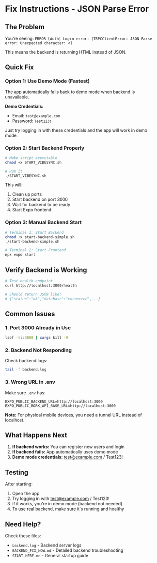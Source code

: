 # Fix Instructions - JSON Parse Error

## The Problem
You're seeing: `ERROR [Auth] Login error: [TRPCClientError: JSON Parse error: Unexpected character: <]`

This means the backend is returning HTML instead of JSON.

## Quick Fix

### Option 1: Use Demo Mode (Fastest)
The app automatically falls back to demo mode when backend is unavailable.

**Demo Credentials:**
- Email: `test@example.com`
- Password: `Test123!`

Just try logging in with these credentials and the app will work in demo mode.

### Option 2: Start Backend Properly

```bash
# Make script executable
chmod +x START_VIBESYNC.sh

# Run it
./START_VIBESYNC.sh
```

This will:
1. Clean up ports
2. Start backend on port 3000
3. Wait for backend to be ready
4. Start Expo frontend

### Option 3: Manual Backend Start

```bash
# Terminal 1: Start Backend
chmod +x start-backend-simple.sh
./start-backend-simple.sh

# Terminal 2: Start Frontend
npx expo start
```

## Verify Backend is Working

```bash
# Test health endpoint
curl http://localhost:3000/health

# Should return JSON like:
# {"status":"ok","database":"connected",...}
```

## Common Issues

### 1. Port 3000 Already in Use
```bash
lsof -ti:3000 | xargs kill -9
```

### 2. Backend Not Responding
Check backend logs:
```bash
tail -f backend.log
```

### 3. Wrong URL in .env
Make sure `.env` has:
```
EXPO_PUBLIC_BACKEND_URL=http://localhost:3000
EXPO_PUBLIC_RORK_API_BASE_URL=http://localhost:3000
```

**Note:** For physical mobile devices, you need a tunnel URL instead of localhost.

## What Happens Next

1. **If backend works:** You can register new users and login
2. **If backend fails:** App automatically uses demo mode
3. **Demo mode credentials:** test@example.com / Test123!

## Testing

After starting:
1. Open the app
2. Try logging in with test@example.com / Test123!
3. If it works, you're in demo mode (backend not needed)
4. To use real backend, make sure it's running and healthy

## Need Help?

Check these files:
- `backend.log` - Backend server logs
- `BACKEND_FIX_NOW.md` - Detailed backend troubleshooting
- `START_HERE.md` - General startup guide
